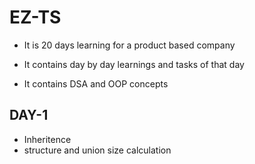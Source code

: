 # EZ-TS
- It is 20 days learning for a product based company

- It contains day by day learnings and tasks of that day
- It contains DSA and OOP concepts

## DAY-1
- Inheritence
- structure and union size calculation

